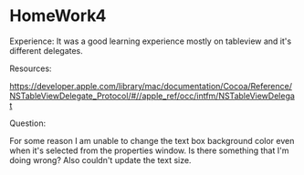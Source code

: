 # HomeWork4

Experience: It was a good learning experience mostly on tableview and it's different delegates.

Resources:

https://developer.apple.com/library/mac/documentation/Cocoa/Reference/NSTableViewDelegate_Protocol/#//apple_ref/occ/intfm/NSTableViewDelegat


Question:

For some reason I am unable to change the text box background color even when it's selected from the properties window. Is there 
something that I'm doing wrong? Also couldn't update the text size.
